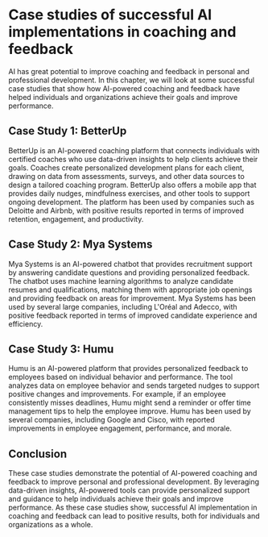 Case studies of successful AI implementations in coaching and feedback
===========================================================================================================================================

AI has great potential to improve coaching and feedback in personal and professional development. In this chapter, we will look at some successful case studies that show how AI-powered coaching and feedback have helped individuals and organizations achieve their goals and improve performance.

Case Study 1: BetterUp
----------------------

BetterUp is an AI-powered coaching platform that connects individuals with certified coaches who use data-driven insights to help clients achieve their goals. Coaches create personalized development plans for each client, drawing on data from assessments, surveys, and other data sources to design a tailored coaching program. BetterUp also offers a mobile app that provides daily nudges, mindfulness exercises, and other tools to support ongoing development. The platform has been used by companies such as Deloitte and Airbnb, with positive results reported in terms of improved retention, engagement, and productivity.

Case Study 2: Mya Systems
-------------------------

Mya Systems is an AI-powered chatbot that provides recruitment support by answering candidate questions and providing personalized feedback. The chatbot uses machine learning algorithms to analyze candidate resumes and qualifications, matching them with appropriate job openings and providing feedback on areas for improvement. Mya Systems has been used by several large companies, including L'Oréal and Adecco, with positive feedback reported in terms of improved candidate experience and efficiency.

Case Study 3: Humu
------------------

Humu is an AI-powered platform that provides personalized feedback to employees based on individual behavior and performance. The tool analyzes data on employee behavior and sends targeted nudges to support positive changes and improvements. For example, if an employee consistently misses deadlines, Humu might send a reminder or offer time management tips to help the employee improve. Humu has been used by several companies, including Google and Cisco, with reported improvements in employee engagement, performance, and morale.

Conclusion
----------

These case studies demonstrate the potential of AI-powered coaching and feedback to improve personal and professional development. By leveraging data-driven insights, AI-powered tools can provide personalized support and guidance to help individuals achieve their goals and improve performance. As these case studies show, successful AI implementation in coaching and feedback can lead to positive results, both for individuals and organizations as a whole.
